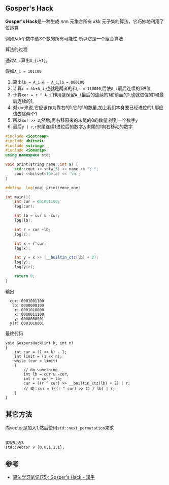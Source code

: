 ## Gosper's Hack

**Gosper's Hack**是一种生成 $n$$n$n 元集合所有 $k$$k$k 元子集的算法，它巧妙地利用了位运算

例如从5个数中选3个数的所有可能性,所以它是一个组合算法

算法的过程

通过``A_i``算出``A_{i+1}``,

假如``A_i = 101100``

1. 算出``lb = A_i & - A_i``,``lb = 000100``
2. 计算``r = lb+A_i``,也就是两者的和,``r = 110000``,后使``A_i``最后连续的1进位
3. 计算``xor = r ^ A_i``,作用是保留``A_i``最后的连续的1和前面的1,也就进位的1和最后连续的1,
4. 对``xor``来说,它应该作为靠右的1,它的1的数量,加上我们本身要已经进位的1,那应该去除两个1
5. 所以``xor >> 2``,然后,再右移原来的末尾的0的数量,得到一个数字``y``
6. 最后`y | r`,``r``末尾连续1进位后的数字,``y``末尾的1向右移动的数字


```cpp
#include <iostream>
#include <bitset>
#include <string>
#include <iomanip>
using namespace std;

void print(string name ,int a) {
    std::cout << setw(5) << name << ": ";
    cout <<bitset<10>(a) << '\n';
}

#define  log(one) print(#one,one)

int main(){
    int cur = 0b1001100;
    log(cur);

    int lb = cur & -cur;
    log(lb);

    int r = cur +lb;
    log(r);

    int x = r^cur;
    log(x);

    int y = x >> (__builtin_ctz(lb) + 2);
    log(y);
    log(y|r);

    return 0;
}
```
输出

```
  cur: 0001001100
   lb: 0000000100
    r: 0001010000
    x: 0000011100
    y: 0000000001
  y|r: 0001010001
```


最终代码


```
void GospersHack(int k, int n)
{
    int cur = (1 << k) - 1;
    int limit = (1 << n);
    while (cur < limit)
    {
        // do something
        int lb = cur & -cur;
        int r = cur + lb;
        cur = ((r ^ cur) >> __builtin_ctz(lb) + 2) | r;
        // 或：cur = (((r ^ cur) >> 2) / lb) | r;
    }
}
```

## 其它方法

向vector是加入1,然后使用`std::next_permutation`来求

```

实现5,选3
std::vector v {0,0,1,1,1};
```

## 参考




- [算法学习笔记(75): Gosper's Hack - 知乎](https://zhuanlan.zhihu.com/p/360512296)
